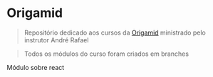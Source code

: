 # Origamid

> Repositório dedicado aos cursos da [Origamid](https://www.origamid.com/) ministrado pelo instrutor André Rafael

> Todos os módulos do curso foram criados em branches

Módulo sobre react